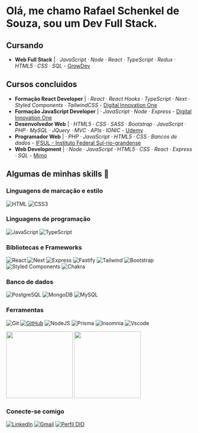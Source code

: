 # Olá, me chamo Rafael Schenkel de Souza, sou um Dev Full Stack.

## Cursando

- **Web Full Stack** | *· JavaScript · Node · React · TypeScript · Redux · HTML5 · CSS · SQL* - [GrowDev](https://www.growdev.com.br/formacoes/desenvolvimento-web-full-stack)
  
## Cursos concluidos

- **Formação React Developer** | *· React · React Hooks · TypeScript · Next · Styled Components · TailwindCSS* - [Digital Innovation One](https://www.dio.me/bootcamp/formacao-react-developer)
- **Formação JavaScript Developer** | *· JavaScript · Node · Express* - [Digital Innovation One](https://www.dio.me/bootcamp/formacao-javascript-developer)
- **Desenvolvedor Web** | *· HTML5 · CSS · SASS · Bootstrap · JavaScript · PHP · MySQL · JQuery · MVC · APIs · IONIC* - [Udemy](https://www.udemy.com/course/web-completo/?couponCode=JUST4U02223)
- **Programador Web** | *· PHP · JavaScript · HTML5 · CSS · Bancos de dados* - [IFSUL - Instituto Federal Sul-rio-grandense](https://www.ifsul.edu.br/)
- **Web Development** | *· Node · JavaScript · HTML5 · CSS · React · Express · SQL* - [Mimo](https://mimo.org/)

## Algumas de minhas skills 🚀

### Linguagens de marcação e estilo

![HTML](https://img.shields.io/badge/HTML5-E34F26?style=for-the-badge&logo=html5&logoColor=white)
![CSS3](https://img.shields.io/badge/CSS3-1572B6?style=for-the-badge&logo=css3&logoColor=white)

### Linguagens de programação

![JavaScript](https://img.shields.io/badge/JavaScript-F7DF1E?style=for-the-badge&logo=javascript&logoColor=black)
![TypeScript](https://img.shields.io/badge/TypeScript-007ACC?style=for-the-badge&logo=typescript&logoColor=white)

### Bibliotecas e Frameworks

![React](https://img.shields.io/badge/React-20232A?style=for-the-badge&logo=react&logoColor=61DAFB)
![Next](https://img.shields.io/badge/Next-black?style=for-the-badge&logo=next.js&logoColor=000000&color=dddddd)
![Express](https://img.shields.io/badge/express.js-%23404d59.svg?style=for-the-badge&logo=express&logoColor=%2361DAFB)
![Fastify](https://img.shields.io/badge/fastify-%23000000.svg?style=for-the-badge&logo=fastify&logoColor=white)
![Tailwind](https://img.shields.io/badge/tailwindcss-%2338B2AC.svg?style=for-the-badge&logo=tailwind-css&logoColor=0088dd&color=001122)
![Bootstrap](https://img.shields.io/badge/-boostrap-0D1117?style=for-the-badge&logo=bootstrap&color=220077)
![Styled Components](https://img.shields.io/badge/styled--components-DB7093?style=for-the-badge&logo=styled-components&logoColor=white)
![Chakra](https://img.shields.io/badge/chakra-%234ED1C5.svg?style=for-the-badge&logo=chakraui&logoColor=white)

### Banco de dados

![PostgreSQL](https://img.shields.io/badge/PostgreSQL-000?style=for-the-badge&logo=postgresql&logoColor=white&color=0088dd)
![MongoDB](https://img.shields.io/badge/MongoDB-%234ea94b.svg?style=for-the-badge&logo=mongodb&logoColor=white)
![MySQL](https://img.shields.io/badge/MySQL-00000F?style=for-the-badge&logo=mysql&logoColor=white&color=0066ee)

### Ferramentas

![Git](https://img.shields.io/badge/GIT-E44C30?style=for-the-badge&logo=git&logoColor=white)
[![GitHub](https://img.shields.io/badge/GitHub-100000?style=for-the-badge&logo=github&logoColor=white&color=001122)](https://github.com/rafaschenkel)
![NodeJS](https://img.shields.io/badge/node.js-6DA55F?style=for-the-badge&logo=node.js&logoColor=white)
![Prisma](https://img.shields.io/badge/Prisma-3982CE?style=for-the-badge&logo=Prisma&logoColor=white)
![Insomnia](https://img.shields.io/badge/Insomnia-black?style=for-the-badge&logo=insomnia&logoColor=5849BE)
![Vscode](https://img.shields.io/badge/Vscode-007ACC?style=for-the-badge&logo=visual-studio-code&logoColor=white)

<div>
 <img height="180px" src="https://github-readme-stats.vercel.app/api?username=rafaschenkel&show_icons=true&icon_color=c004fd&text_color=CCCCCC&title_color=00FF00&bg_color=30,000000,000055&border_color=00FF00&border_radius=15"/> <img height="180px" src="https://github-readme-stats.vercel.app/api/top-langs/?username=rafaschenkel&layout=compact&icon_color=c004fd&text_color=CCCCCC&title_color=00FF00&bg_color=30,000000,000055&border_color=00FF00&border_radius=15"/> 
</div>

### Conecte-se comigo

[![LinkedIn](https://img.shields.io/badge/-LinkedIn-%230077B5?style=for-the-badge&logo=linkedin&logoColor=white)](https://www.linkedin.com/in/rafaschenkeldev/)
[![Gmail](https://img.shields.io/badge/-Gmail-%23333?style=for-the-badge&logo=gmail&color=red&logoColor=white)](mailto:rafaschenkel.dev@gmail.com)
[![Perfil DIO](https://img.shields.io/badge/-Meu%20Perfil%20na%20DIO-30A3DC?style=for-the-badge&color=B833FF)](https://www.dio.me/users/rafaschenkel_dev)

